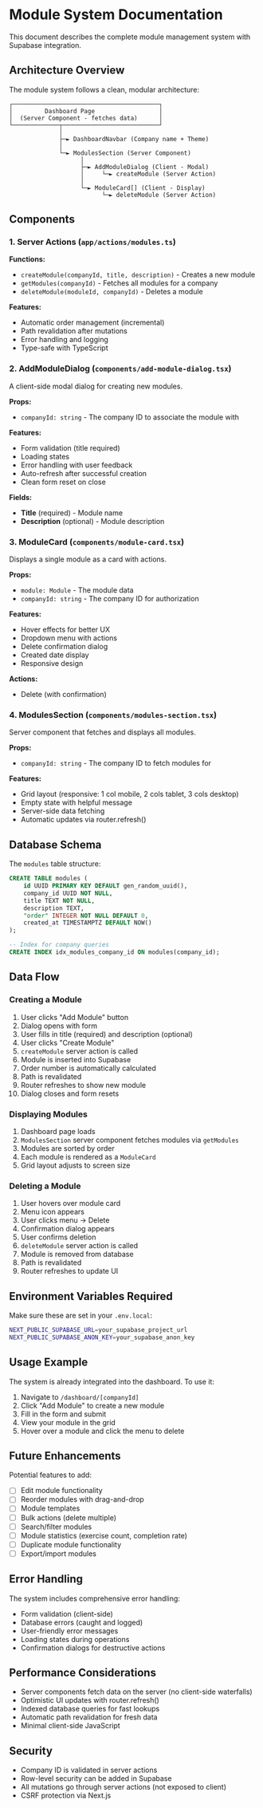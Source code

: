 # Module System Documentation

This document describes the complete module management system with Supabase integration.

## Architecture Overview

The module system follows a clean, modular architecture:

```
┌─────────────────────────────────────────┐
│         Dashboard Page                  │
│  (Server Component - fetches data)      │
└─────────────┬───────────────────────────┘
              │
              ├─► DashboardNavbar (Company name + Theme)
              │
              └─► ModulesSection (Server Component)
                    │
                    ├─► AddModuleDialog (Client - Modal)
                    │     └─► createModule (Server Action)
                    │
                    └─► ModuleCard[] (Client - Display)
                          └─► deleteModule (Server Action)
```

## Components

### 1. Server Actions (`app/actions/modules.ts`)

**Functions:**
- `createModule(companyId, title, description)` - Creates a new module
- `getModules(companyId)` - Fetches all modules for a company
- `deleteModule(moduleId, companyId)` - Deletes a module

**Features:**
- Automatic order management (incremental)
- Path revalidation after mutations
- Error handling and logging
- Type-safe with TypeScript

### 2. AddModuleDialog (`components/add-module-dialog.tsx`)

A client-side modal dialog for creating new modules.

**Props:**
- `companyId: string` - The company ID to associate the module with

**Features:**
- Form validation (title required)
- Loading states
- Error handling with user feedback
- Auto-refresh after successful creation
- Clean form reset on close

**Fields:**
- **Title** (required) - Module name
- **Description** (optional) - Module description

### 3. ModuleCard (`components/module-card.tsx`)

Displays a single module as a card with actions.

**Props:**
- `module: Module` - The module data
- `companyId: string` - The company ID for authorization

**Features:**
- Hover effects for better UX
- Dropdown menu with actions
- Delete confirmation dialog
- Created date display
- Responsive design

**Actions:**
- Delete (with confirmation)

### 4. ModulesSection (`components/modules-section.tsx`)

Server component that fetches and displays all modules.

**Props:**
- `companyId: string` - The company ID to fetch modules for

**Features:**
- Grid layout (responsive: 1 col mobile, 2 cols tablet, 3 cols desktop)
- Empty state with helpful message
- Server-side data fetching
- Automatic updates via router.refresh()

## Database Schema

The `modules` table structure:

```sql
CREATE TABLE modules (
    id UUID PRIMARY KEY DEFAULT gen_random_uuid(),
    company_id UUID NOT NULL,
    title TEXT NOT NULL,
    description TEXT,
    "order" INTEGER NOT NULL DEFAULT 0,
    created_at TIMESTAMPTZ DEFAULT NOW()
);

-- Index for company queries
CREATE INDEX idx_modules_company_id ON modules(company_id);
```

## Data Flow

### Creating a Module

1. User clicks "Add Module" button
2. Dialog opens with form
3. User fills in title (required) and description (optional)
4. User clicks "Create Module"
5. `createModule` server action is called
6. Module is inserted into Supabase
7. Order number is automatically calculated
8. Path is revalidated
9. Router refreshes to show new module
10. Dialog closes and form resets

### Displaying Modules

1. Dashboard page loads
2. `ModulesSection` server component fetches modules via `getModules`
3. Modules are sorted by order
4. Each module is rendered as a `ModuleCard`
5. Grid layout adjusts to screen size

### Deleting a Module

1. User hovers over module card
2. Menu icon appears
3. User clicks menu → Delete
4. Confirmation dialog appears
5. User confirms deletion
6. `deleteModule` server action is called
7. Module is removed from database
8. Path is revalidated
9. Router refreshes to update UI

## Environment Variables Required

Make sure these are set in your `.env.local`:

```bash
NEXT_PUBLIC_SUPABASE_URL=your_supabase_project_url
NEXT_PUBLIC_SUPABASE_ANON_KEY=your_supabase_anon_key
```

## Usage Example

The system is already integrated into the dashboard. To use it:

1. Navigate to `/dashboard/[companyId]`
2. Click "Add Module" to create a new module
3. Fill in the form and submit
4. View your module in the grid
5. Hover over a module and click the menu to delete

## Future Enhancements

Potential features to add:

- [ ] Edit module functionality
- [ ] Reorder modules with drag-and-drop
- [ ] Module templates
- [ ] Bulk actions (delete multiple)
- [ ] Search/filter modules
- [ ] Module statistics (exercise count, completion rate)
- [ ] Duplicate module functionality
- [ ] Export/import modules

## Error Handling

The system includes comprehensive error handling:

- Form validation (client-side)
- Database errors (caught and logged)
- User-friendly error messages
- Loading states during operations
- Confirmation dialogs for destructive actions

## Performance Considerations

- Server components fetch data on the server (no client-side waterfalls)
- Optimistic UI updates with router.refresh()
- Indexed database queries for fast lookups
- Automatic path revalidation for fresh data
- Minimal client-side JavaScript

## Security

- Company ID is validated in server actions
- Row-level security can be added in Supabase
- All mutations go through server actions (not exposed to client)
- CSRF protection via Next.js

